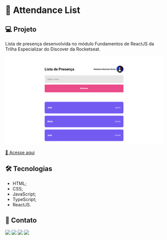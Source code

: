# 📝 Attendance List

## 💻 Projeto

Lista de presença desenvolvida no módulo Fundamentos de ReactJS da Trilha Especializar do Discover da Rocketseat.

![Projeto "Attendance List"](https://github.com/madalena-rocha/attendance-list/blob/main/assets/attendance-list.png)

[🔗 Acesse aqui](https://attendance-list-hazel.vercel.app/)

## 🛠️ Tecnologias

- HTML;
- CSS;
- JavaScript;
- TypeScript;
- ReactJS.

## 💜 Contato

<a href="https://www.linkedin.com/in/madalena-machado-rocha/" target="_blank"><img src="https://img.shields.io/badge/-LinkedIn-%230077B5?style=for-the-badge&logo=linkedin&logoColor=white" target="_blank"></a>
<a href="mailto:rochamada1997m@gmail.com"><img src="https://img.shields.io/badge/-Gmail-%23333?style=for-the-badge&logo=gmail&logoColor=white" target="_blank"></a>
<a href="http://discordapp.com/users/827312692905377802" target="_blank"><img src="https://img.shields.io/badge/Discord-7289DA?style=for-the-badge&logo=discord&logoColor=white" target="_blank"></a> 
<a href="https://www.instagram.com/madalena_machado_r/" target="_blank"><img src="https://img.shields.io/badge/-Instagram-%23E4405F?style=for-the-badge&logo=instagram&logoColor=white" target="_blank"></a>
